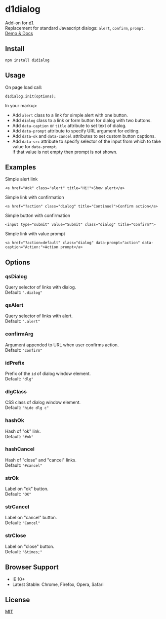 # d1dialog

Add-on for [d1](https://github.com/vvvkor/d1).  
Replacement for standard Javascript dialogs: ``alert``, ``confirm``, ``prompt``.  
[Demo & Docs](http://vadimkor.ru/projects/d1#dialog)

## Install

```
npm install d1dialog
```

## Usage

On page load call:
```
d1dialog.init(options);
```

In your markup:
* Add ``alert`` class to a link for simple alert with one button.
* Add ``dialog`` class to a link or form button for dialog with two buttons.
* Add ``data-caption`` or ``title`` attribute to set text of dialog.
* Add ``data-prompt`` attribute to specify URL argument for editing.
* Add ``data-ok`` and ``data-cancel`` attributes to set custom button captions.
* Add ``data-src`` attribute to specify selector of the input from which to take value for ``data-prompt``.  
If that value is not empty then prompt is not shown.

## Examples

Simple alert link
```
<a href="#ok" class="alert" title="Hi!">Show alert</a>
```

Simple link with confirmation
```
<a href="?action" class="dialog" title="Continue?">Confirm action</a>
```

Simple button with confirmation
```
<input type="submit" value="Submit" class="dialog" title="Confirm?">
```

Simple link with value prompt
```
<a href="?action=default" class="dialog" data-prompt="action" data-caption="Action:">Action prompt</a>
```

## Options

### qsDialog

Query selector of links with dialog.  
Default: ``".dialog"``

### qsAlert

Query selector of links with alert.  
Default: ``".alert"``

### confirmArg

Argument appended to URL when user confirms action.  
Default: ``"confirm"``

### idPrefix

Prefix of the ``id`` of dialog window element.  
Default: ``"dlg"``

### dlgClass

CSS class of dialog window element.  
Default: ``"hide dlg c"``

### hashOk

Hash of "ok" link.  
Default: ``"#ok"``

### hashCancel

Hash of "close" and "cancel" links.  
Default: ``"#cancel"``

### strOk

Label on "ok" button.  
Default: ``"OK"``

### strCancel

Label on "cancel" button.  
Default: ``"Cancel"``

### strClose

Label on "close" button.  
Default: ``"&times;"``

## Browser Support

* IE 10+
* Latest Stable: Chrome, Firefox, Opera, Safari

## License

[MIT](./LICENSE)
